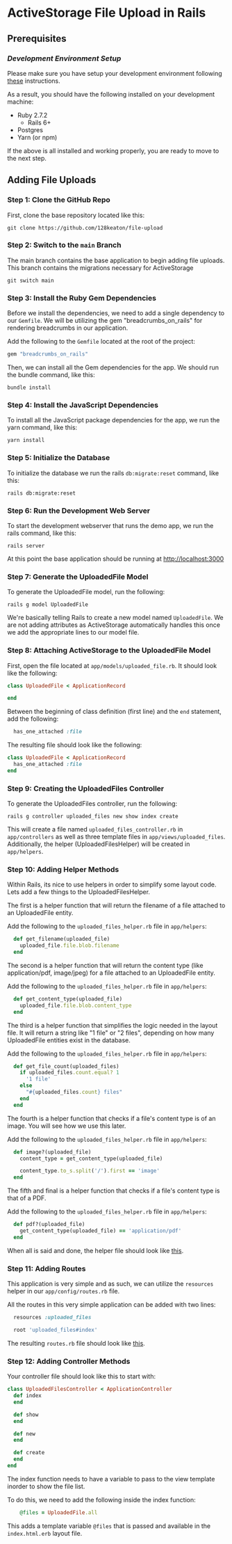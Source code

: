 #  ActiveStorage File Upload in Rails


## Prerequisites

### *Development Environment Setup*
Please make sure you have setup your development environment following [these](https://human-se.github.io/rails-demos-n-deets-2021/demos/development-environment/) instructions.

As a result, you should have the following installed on your development machine:

* Ruby 2.7.2
  * Rails 6+
* Postgres
* Yarn (or npm)

If the above is all installed and working properly, you are ready to move to the next step.

## Adding File Uploads

### Step 1: Clone the GitHub Repo
First, clone the base repository located like this:

```shell
git clone https://github.com/128keaton/file-upload
```

### Step 2: Switch to the `main` Branch
The main branch contains the base application to begin adding file uploads.
This branch contains the migrations necessary for ActiveStorage

```shell
git switch main
```

### Step 3: Install the Ruby Gem Dependencies
Before we install the dependencies, we need to add a single dependency to our `Gemfile`. 
We will be utilizing the gem "breadcrumbs_on_rails" for rendering breadcrumbs in our application.

Add the following to the `Gemfile` located at the root of the project:
```ruby
gem "breadcrumbs_on_rails"
```

Then, we can install all the Gem dependencies for the app. We should run the bundle command, like this:

```shell
bundle install
```

### Step 4: Install the JavaScript Dependencies
To install all the JavaScript package dependencies for the app, we run the yarn command, like this:

```shell
yarn install
```

### Step 5: Initialize the Database
To initialize the database we run the rails `db:migrate:reset` command, like this:

```shell
rails db:migrate:reset
```

### Step 6: Run the Development Web Server
To start the development webserver that runs the demo app, we run the rails command, like this:

```shell
rails server
```

At this point the base application should be running at [http://localhost:3000](http://localhost:3000)

### Step 7: Generate the UploadedFile Model
To generate the UploadedFile model, run the following:
```shell
rails g model UploadedFile
```

We're basically telling Rails to create a new model named `UploadedFile`.
We are not adding attributes as ActiveStorage automatically handles this once we add the appropriate lines to our model file.

### Step 8: Attaching ActiveStorage to the UploadedFile Model

First, open the file located at `app/models/uploaded_file.rb`. It should look like the following:
```ruby
class UploadedFile < ApplicationRecord

end
```

Between the beginning of class definition (first line) and the `end` statement, add the following:
```ruby
  has_one_attached :file
```

The resulting file should look like the following:
```ruby
class UploadedFile < ApplicationRecord
  has_one_attached :file
end
```

### Step 9: Creating the UploadedFiles Controller
To generate the UploadedFiles controller, run the following:
```shell
rails g controller uploaded_files new show index create
```

This will create a file named `uploaded_files_controller.rb` in `app/controllers` as well as three template files in `app/views/uploaded_files`.
Additionally, the helper (UploadedFilesHelper) will be created in `app/helpers`.

### Step 10: Adding Helper Methods
Within Rails, its nice to use helpers in order to simplify some layout code. Lets add a few things to the UploadedFilesHelper.

The first is a helper function that will return the filename of a file attached to an UploadedFile entity.

Add the following to the `uploaded_files_helper.rb` file in `app/helpers`:

```ruby
  def get_filename(uploaded_file)
    uploaded_file.file.blob.filename
  end
```

The second is a helper function that will return the content type (like application/pdf, image/jpeg) for a file attached to an UploadedFile entity.

Add the following to the `uploaded_files_helper.rb` file in `app/helpers`:
```ruby
  def get_content_type(uploaded_file)
    uploaded_file.file.blob.content_type
  end
```

The third is a helper function that simplifies the logic needed in the layout file.
It will return a string like "1 file" or "2 files", depending on how many UploadedFile entities exist in the database.

Add the following to the `uploaded_files_helper.rb` file in `app/helpers`:
```ruby
  def get_file_count(uploaded_files)
    if uploaded_files.count.equal? 1
      '1 file'
    else
      "#{uploaded_files.count} files"
    end
  end
```

The fourth is a helper function that checks if a file's content type is of an image. You will see how we use this later.

Add the following to the `uploaded_files_helper.rb` file in `app/helpers`:
```ruby
  def image?(uploaded_file)
    content_type = get_content_type(uploaded_file)

    content_type.to_s.split('/').first == 'image'
  end
```

The fifth and final is a helper function that checks if a file's content type is that of a PDF.

Add the following to the `uploaded_files_helper.rb` file in `app/helpers`:
```ruby
  def pdf?(uploaded_file)
    get_content_type(uploaded_file) == 'application/pdf'
  end
```

When all is said and done, the helper file should look like [this](https://github.com/128keaton/file-upload/blob/demo/app/helpers/uploaded_files_helper.rb).

### Step 11: Adding Routes

This application is very simple and as such, we can utilize the `resources` helper in our `app/config/routes.rb` file. 

All the routes in this very simple application can be added with two lines:
```ruby
  resources :uploaded_files

  root 'uploaded_files#index'
```

The resulting `routes.rb` file should look like [this](https://github.com/128keaton/file-upload/blob/demo/app/helpers/uploaded_files_helper.rb).

### Step 12: Adding Controller Methods

Your controller file should look like this to start with:

```ruby
class UploadedFilesController < ApplicationController
  def index
  end

  def show
  end

  def new
  end

  def create
  end
end

```

The index function needs to have a variable to pass to the view template inorder to show the file list. 

To do this, we need to add the following inside the index function:

```ruby
    @files = UploadedFile.all
```

This adds a template variable `@files` that is passed and available in the `index.html.erb` layout file.